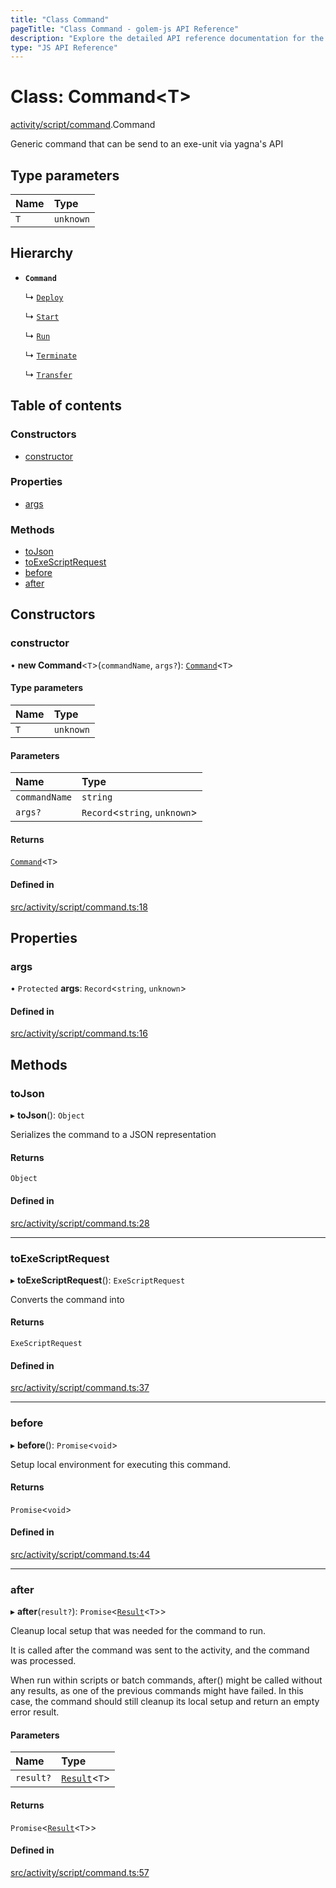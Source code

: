 ```yaml
---
title: "Class Command"
pageTitle: "Class Command - golem-js API Reference"
description: "Explore the detailed API reference documentation for the Class Command within the golem-js SDK for the Golem Network."
type: "JS API Reference"
---
```

# Class: Command\<T\>

[activity/script/command](../modules/activity_script_command).Command

Generic command that can be send to an exe-unit via yagna's API

## Type parameters

| Name | Type |
| :------ | :------ |
| `T` | `unknown` |

## Hierarchy

- **`Command`**

  ↳ [`Deploy`](activity_script_command.Deploy)

  ↳ [`Start`](activity_script_command.Start)

  ↳ [`Run`](activity_script_command.Run)

  ↳ [`Terminate`](activity_script_command.Terminate)

  ↳ [`Transfer`](activity_script_command.Transfer)

## Table of contents

### Constructors

- [constructor](activity_script_command.Command#constructor)

### Properties

- [args](activity_script_command.Command#args)

### Methods

- [toJson](activity_script_command.Command#tojson)
- [toExeScriptRequest](activity_script_command.Command#toexescriptrequest)
- [before](activity_script_command.Command#before)
- [after](activity_script_command.Command#after)

## Constructors

### constructor

• **new Command**\<`T`\>(`commandName`, `args?`): [`Command`](activity_script_command.Command)\<`T`\>

#### Type parameters

| Name | Type |
| :------ | :------ |
| `T` | `unknown` |

#### Parameters

| Name | Type |
| :------ | :------ |
| `commandName` | `string` |
| `args?` | `Record`\<`string`, `unknown`\> |

#### Returns

[`Command`](activity_script_command.Command)\<`T`\>

#### Defined in

[src/activity/script/command.ts:18](https://github.com/golemfactory/golem-js/blob/ed1cf1df/src/activity/script/command.ts#L18)

## Properties

### args

• `Protected` **args**: `Record`\<`string`, `unknown`\>

#### Defined in

[src/activity/script/command.ts:16](https://github.com/golemfactory/golem-js/blob/ed1cf1df/src/activity/script/command.ts#L16)

## Methods

### toJson

▸ **toJson**(): `Object`

Serializes the command to a JSON representation

#### Returns

`Object`

#### Defined in

[src/activity/script/command.ts:28](https://github.com/golemfactory/golem-js/blob/ed1cf1df/src/activity/script/command.ts#L28)

___

### toExeScriptRequest

▸ **toExeScriptRequest**(): `ExeScriptRequest`

Converts the command into

#### Returns

`ExeScriptRequest`

#### Defined in

[src/activity/script/command.ts:37](https://github.com/golemfactory/golem-js/blob/ed1cf1df/src/activity/script/command.ts#L37)

___

### before

▸ **before**(): `Promise`\<`void`\>

Setup local environment for executing this command.

#### Returns

`Promise`\<`void`\>

#### Defined in

[src/activity/script/command.ts:44](https://github.com/golemfactory/golem-js/blob/ed1cf1df/src/activity/script/command.ts#L44)

___

### after

▸ **after**(`result?`): `Promise`\<[`Result`](activity_results.Result)\<`T`\>\>

Cleanup local setup that was needed for the command to run.

It is called after the command was sent to the activity, and the command was processed.

When run within scripts or batch commands, after() might be called without any results, as one of the previous
commands might have failed. In this case, the command should still cleanup its local setup and return an empty
error result.

#### Parameters

| Name | Type |
| :------ | :------ |
| `result?` | [`Result`](activity_results.Result)\<`T`\> |

#### Returns

`Promise`\<[`Result`](activity_results.Result)\<`T`\>\>

#### Defined in

[src/activity/script/command.ts:57](https://github.com/golemfactory/golem-js/blob/ed1cf1df/src/activity/script/command.ts#L57)
